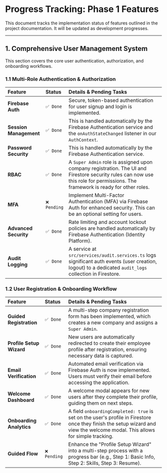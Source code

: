 # Progress Tracking: Phase 1 Features

This document tracks the implementation status of features outlined in the project documentation. It will be updated as development progresses.

---

## 1. Comprehensive User Management System

This section covers the core user authentication, authorization, and onboarding workflows.

### 1.1 Multi-Role Authentication & Authorization

| Feature                | Status       | Details & Pending Tasks                                                                                                                                                        |
| :--------------------- | :----------- | :----------------------------------------------------------------------------------------------------------------------------------------------------------------------------- |
| **Firebase Auth**      | `✅ Done`    | Secure, token-based authentication for user signup and login is implemented.                                                                                                   |
| **Session Management** | `✅ Done`    | This is handled automatically by the Firebase Authentication service and the `onAuthStateChanged` listener in our `AuthContext`.                                               |
| **Password Security**  | `✅ Done`    | This is handled automatically by the Firebase Authentication service.                                                                                                          |
| **RBAC**               | `✅ Done`    | A `Super Admin` role is assigned upon company registration. The UI and Firestore security rules can now use this role for permissions. The framework is ready for other roles. |
| **MFA**                | `❌ Pending` | Implement Multi-Factor Authentication (MFA) via Firebase Auth for enhanced security. This can be an optional setting for users.                                                |
| **Advanced Security**  | `✅ Done`    | Rate limiting and account lockout policies are handled automatically by Firebase Authentication (Identity Platform).                                                           |
| **Audit Logging**      | `✅ Done`    | A service at `src/services/audit.services.ts` logs significant auth events (user creation, logout) to a dedicated `audit_logs` collection in Firestore.                        |

### 1.2 User Registration & Onboarding Workflow

| Feature                  | Status       | Details & Pending Tasks                                                                                                                                                      |
| :----------------------- | :----------- | :--------------------------------------------------------------------------------------------------------------------------------------------------------------------------- |
| **Guided Registration**  | `✅ Done`    | A multi-step company registration form has been implemented, which creates a new company and assigns a `Super Admin`.                                                        |
| **Profile Setup Wizard** | `✅ Done`    | New users are automatically redirected to create their employee profile after registration, ensuring necessary data is captured.                                             |
| **Email Verification**   | `✅ Done`    | Automated email verification via Firebase Auth is now implemented. Users must verify their email before accessing the application.                                           |
| **Welcome Dashboard**    | `✅ Done`    | A welcome modal appears for new users after they complete their profile, guiding them on next steps.                                                                         |
| **Onboarding Analytics** | `✅ Done`    | A field `onboardingCompleted: true` is set on the user's profile in Firestore once they finish the setup wizard and view the welcome modal. This allows for simple tracking. |
| **Guided Flow**          | `❌ Pending` | Enhance the "Profile Setup Wizard" into a multi-step process with a progress bar (e.g., Step 1: Basic Info, Step 2: Skills, Step 3: Resume).                                 |
